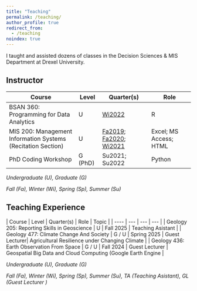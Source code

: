 ```yaml
---
title: "Teaching"
permalink: /teaching/
author_profile: true
redirect_from:
  - /teaching
noindex: true
---
```



I taught and assisted dozens of classes in the Decision Sciences & MIS Department at Drexel University.

## Instructor

| Course | Level | Quarter(s) | Role |
| ---- | --- | --- | --- |	
| BSAN 360: Programming for Data Analytics | U | <a href="/files/BSAN-360_Winter2022.pdf" target="_blank" rel="noopener noreferrer">Wi2022</a> | R |
| MIS 200: Management Information Systems <br>(Recitation Section) | U | <a href="/files/MIS-200_Fall2019.pdf" target="_blank" rel="noopener noreferrer">Fa2019</a>;  <a href="/files/MIS-200_Fall2020.pdf" target="_blank" rel="noopener noreferrer">Fa2020</a>; <a href="/files/MIS-200_Winter2021.pdf" target="_blank" rel="noopener noreferrer">Wi2021</a> | Excel; MS Access; HTML |
| PhD Coding Workshop | G (PhD) | Su2021; Su2022 | Python |


*Undergraduate (U), Graduate (G)*

*Fall (Fa), Winter (Wi), Spring (Sp), Summer (Su)*

## Teaching Experience

| Course | Level | Quarter(s) | Role | Topic |
| ---- | --- | --- | --- |
| Geology 205: Reporting Skills in Geoscience | U | Fall 2025 | Teaching Asistant |
| Geology 477: Climate Change And Society | G / U  | Spring 2025 | Guest Lecturer| Agricultural Resilience under Changing Climate |
| Geology 436: Earth Observation From Space | G / U  | Fall 2024 | Guest Lecturer | Geospatial Big Data and Cloud Computing (Google Earth Engine |


*Undergraduate (U), Graduate (G)*

*Fall (Fa), Winter (Wi), Spring (Sp), Summer (Su), TA (Teaching Asistant), GL (Guest Lecturer )*



